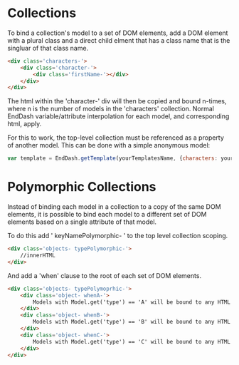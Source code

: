 Collections
===========


To bind a collection's model to a set of DOM elements, add a DOM element
with a plural class and a direct child elment that has a class name that
is the singluar of that class name.


```html
<div class='characters-'>
	<div class='character-'>
		<div class='firstName-'></div>
	</div>
</div>
```

The html within the 'character-' div will then be copied and bound n-times, where
n is the number of models in the 'characters' collection. Normal EndDash
variable/attribute interpolation for each model, and corresponding html, apply.

For this to work, the top-level collection must be referenced as a property of another
model. This can be done with a simple anonymous model:

```javascript
var template = EndDash.getTemplate(yourTemplatesName, {characters: yourCollection});
```




Polymorphic Collections
=======================



Instead of binding each model in a collection to a copy of the same
DOM elements, it is possible to bind each model to a different set of DOM elements
based on a single attribute of that model.

To do this add ' keyNamePolymorphic- ' to the top level collection scoping.

```html
<div class='objects- typePolymorphic-'>
	//innerHTML
</div>
```

And add a 'when' clause to the root of each set of DOM elements.

```html
<div class='objects- typePolymoprhic-'>
	<div class='object- whenA-'>
		Models with Model.get('type') == 'A' will be bound to any HTML elements here
	</div>
	<div class='object- whenB-'>
		Models with Model.get('type') == 'B' will be bound to any HTML elements here
	</div>
	<div class='object- whenC-'>
		Models with Model.get('type') == 'C' will be bound to any HTML elements here
	</div>
</div>
```

